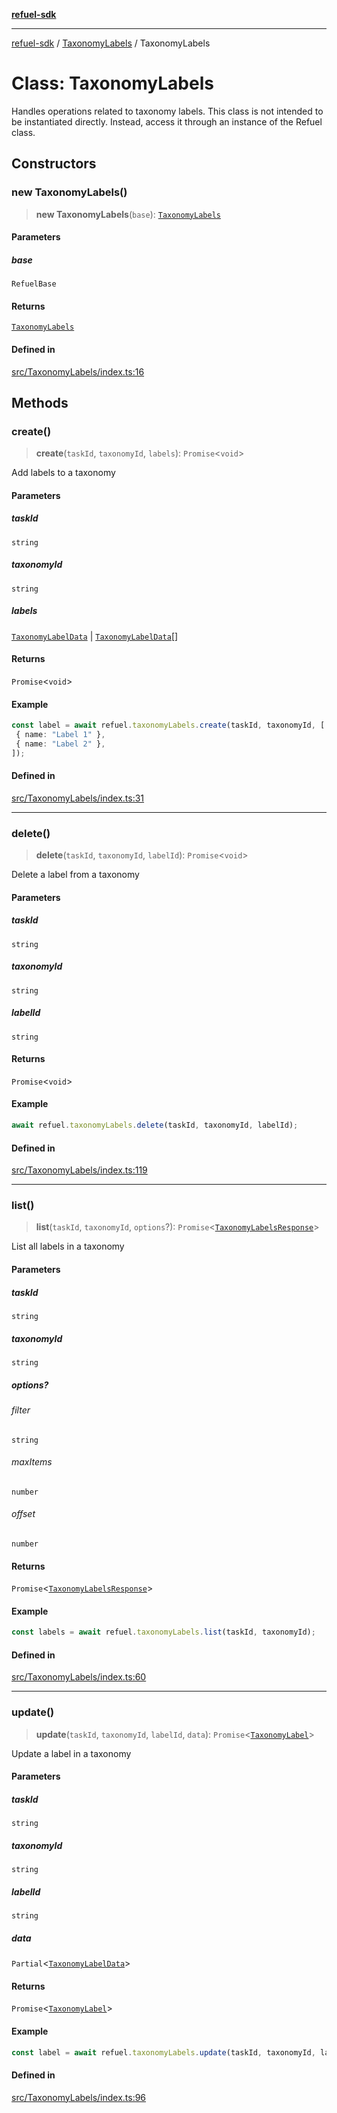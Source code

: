 [**refuel-sdk**](../../README.md)

***

[refuel-sdk](../../modules.md) / [TaxonomyLabels](../README.md) / TaxonomyLabels

# Class: TaxonomyLabels

Handles operations related to taxonomy labels.
This class is not intended to be instantiated directly.
Instead, access it through an instance of the Refuel class.

## Constructors

### new TaxonomyLabels()

> **new TaxonomyLabels**(`base`): [`TaxonomyLabels`](TaxonomyLabels.md)

#### Parameters

##### base

`RefuelBase`

#### Returns

[`TaxonomyLabels`](TaxonomyLabels.md)

#### Defined in

[src/TaxonomyLabels/index.ts:16](https://github.com/refuel-ai/refuel-sdk/blob/1b12f0442d5e4e331bc7d9e4f1f5828e99232382/src/TaxonomyLabels/index.ts#L16)

## Methods

### create()

> **create**(`taskId`, `taxonomyId`, `labels`): `Promise`\<`void`\>

Add labels to a taxonomy

#### Parameters

##### taskId

`string`

##### taxonomyId

`string`

##### labels

[`TaxonomyLabelData`](../../types/interfaces/TaxonomyLabelData.md) | [`TaxonomyLabelData`](../../types/interfaces/TaxonomyLabelData.md)[]

#### Returns

`Promise`\<`void`\>

#### Example

```ts
const label = await refuel.taxonomyLabels.create(taskId, taxonomyId, [
 { name: "Label 1" },
 { name: "Label 2" },
]);
```

#### Defined in

[src/TaxonomyLabels/index.ts:31](https://github.com/refuel-ai/refuel-sdk/blob/1b12f0442d5e4e331bc7d9e4f1f5828e99232382/src/TaxonomyLabels/index.ts#L31)

***

### delete()

> **delete**(`taskId`, `taxonomyId`, `labelId`): `Promise`\<`void`\>

Delete a label from a taxonomy

#### Parameters

##### taskId

`string`

##### taxonomyId

`string`

##### labelId

`string`

#### Returns

`Promise`\<`void`\>

#### Example

```ts
await refuel.taxonomyLabels.delete(taskId, taxonomyId, labelId);
```

#### Defined in

[src/TaxonomyLabels/index.ts:119](https://github.com/refuel-ai/refuel-sdk/blob/1b12f0442d5e4e331bc7d9e4f1f5828e99232382/src/TaxonomyLabels/index.ts#L119)

***

### list()

> **list**(`taskId`, `taxonomyId`, `options`?): `Promise`\<[`TaxonomyLabelsResponse`](../../types/interfaces/TaxonomyLabelsResponse.md)\>

List all labels in a taxonomy

#### Parameters

##### taskId

`string`

##### taxonomyId

`string`

##### options?

###### filter

`string`

###### maxItems

`number`

###### offset

`number`

#### Returns

`Promise`\<[`TaxonomyLabelsResponse`](../../types/interfaces/TaxonomyLabelsResponse.md)\>

#### Example

```ts
const labels = await refuel.taxonomyLabels.list(taskId, taxonomyId);
```

#### Defined in

[src/TaxonomyLabels/index.ts:60](https://github.com/refuel-ai/refuel-sdk/blob/1b12f0442d5e4e331bc7d9e4f1f5828e99232382/src/TaxonomyLabels/index.ts#L60)

***

### update()

> **update**(`taskId`, `taxonomyId`, `labelId`, `data`): `Promise`\<[`TaxonomyLabel`](../../types/interfaces/TaxonomyLabel.md)\>

Update a label in a taxonomy

#### Parameters

##### taskId

`string`

##### taxonomyId

`string`

##### labelId

`string`

##### data

`Partial`\<[`TaxonomyLabelData`](../../types/interfaces/TaxonomyLabelData.md)\>

#### Returns

`Promise`\<[`TaxonomyLabel`](../../types/interfaces/TaxonomyLabel.md)\>

#### Example

```ts
const label = await refuel.taxonomyLabels.update(taskId, taxonomyId, labelId, { name: "New Name" });
```

#### Defined in

[src/TaxonomyLabels/index.ts:96](https://github.com/refuel-ai/refuel-sdk/blob/1b12f0442d5e4e331bc7d9e4f1f5828e99232382/src/TaxonomyLabels/index.ts#L96)
